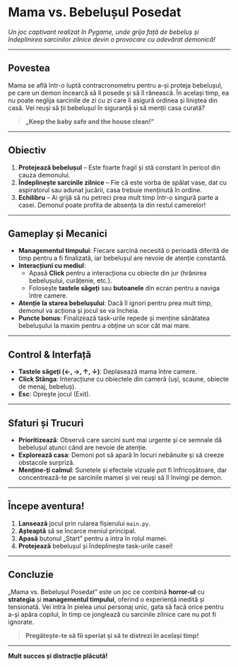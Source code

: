 # **Mama vs. Bebelușul Posedat**  
*Un joc captivant realizat în Pygame, unde grija față de bebeluș și îndeplinirea sarcinilor zilnice devin o provocare cu adevărat demonică!*

---

## **Povestea**
Mama se află într-o luptă contracronometru pentru a-și proteja bebelușul, pe care un demon încearcă să îl posede și să îl rănească. În același timp, ea nu poate neglija sarcinile de zi cu zi care îi asigură ordinea și liniștea din casă. Vei reuși să ții bebelușul în siguranță și să menții casa curată?

> **„Keep the baby safe and the house clean!”**

---

## **Obiectiv**
1. **Protejează bebelușul** – Este foarte fragil și stă constant în pericol din cauza demonului.  
2. **Îndeplinește sarcinile zilnice** – Fie că este vorba de spălat vase, dat cu aspiratorul sau adunat jucării, casa trebuie menținută în ordine.  
3. **Echilibru** – Ai grijă să nu petreci prea mult timp într-o singură parte a casei. Demonul poate profita de absența ta din restul camerelor!

---

## **Gameplay și Mecanici**
- **Managementul timpului**: Fiecare sarcină necesită o perioadă diferită de timp pentru a fi finalizată, iar bebelușul are nevoie de atenție constantă.  
- **Interacțiuni cu mediul**:  
  - Apasă **Click** pentru a interacționa cu obiecte din jur (hrănirea bebelușului, curățenie, etc.).  
  - Folosește **tastele săgeți** sau **butoanele** din ecran pentru a naviga între camere.  
- **Atenție la starea bebelușului**: Dacă îl ignori pentru prea mult timp, demonul va acționa și jocul se va încheia.  
- **Puncte bonus**: Finalizează task-urile repede și menține sănătatea bebelușului la maxim pentru a obține un scor cât mai mare.

---

## **Control & Interfață**
- **Tastele săgeți (←, →, ↑, ↓)**: Deplasează mama între camere.  
- **Click Stânga**: Interacțiune cu obiectele din cameră (uși, scaune, obiecte de menaj, bebeluș).  
- **Esc**: Oprește jocul (Exit).  

---

## **Sfaturi și Trucuri**
- **Prioritizează**: Observă care sarcini sunt mai urgente și ce semnale dă bebelușul atunci când are nevoie de atenție.  
- **Explorează casa**: Demoni pot să apară în locuri nebănuite și să creeze obstacole surpriză.  
- **Menține-ți calmul**: Sunetele și efectele vizuale pot fi înfricoșătoare, dar concentrează-te pe sarcinile mamei și vei reuși să îl învingi pe demon.  

---

## **Începe aventura!**
1. **Lansează** jocul prin rularea fișierului `main.py`.  
2. **Așteaptă** să se încarce meniul principal.  
3. **Apasă** butonul „Start” pentru a intra în rolul mamei.  
4. **Protejează** bebelușul și îndeplinește task-urile casei!  

---

## **Concluzie**
„Mama vs. Bebelușul Posedat” este un joc ce combină **horror-ul** cu **strategia** și **managementul timpului**, oferind o experiență inedită și tensionată. Vei intra în pielea unui personaj unic, gata să facă orice pentru a-și apăra copilul, în timp ce jonglează cu sarcinile zilnice care nu pot fi ignorate.

> **Pregătește-te să fii speriat și să te distrezi în același timp!**  

---

**Mult succes și distracție plăcută!**  
